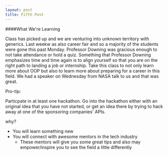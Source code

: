 ```yaml
---
layout: post
title: Fifth Post
---
```


####What We're Learning


Class has picked up and we are venturing into unknown territory with generics.
Last weekw as also career fair and so a majority of the students were gone this past Monday.
Professor Downing was gracious enough to not take attendance or hold a quiz.
Something that Professor Downing emphasizes time and time again is to align yourself so that you are on the right path to landing a job or internship.
Take this class to not only learn more about OOP but also to learn more about preparing for a career in this field.
We had a speaker on Wednesday from NASA talk to us and that was great.


Pro-tip:

Particpate in at least one hackathon.
Go into the hackathon either with an original idea that you have not started, or get an idea there by trying to hack away at one of the sponsoring companies' APIs.

why?

   * You will learn something new
   * You will connect with awesome mentors in the tech industry
     * These mentors will give you some great tips and also may empower/inspire you to see the field a little differently
